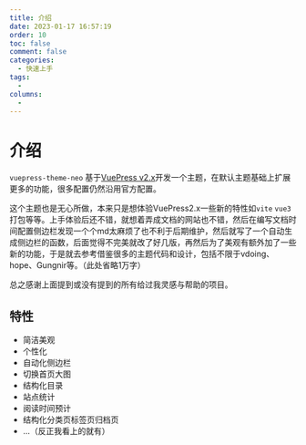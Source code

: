 ```yaml
---
title: 介绍
date: 2023-01-17 16:57:19
order: 10
toc: false
comment: false
categories:
  - 快速上手
tags:
  - 
columns:
  - 
---
```

# 介绍

`vuepress-theme-neo` 基于[VuePress v2.x](https://v2.vuepress.vuejs.org/zh/)开发一个主题，在默认主题基础上扩展更多的功能，很多配置仍然沿用官方配置。

这个主题也是无心所做，本来只是想体验VuePress2.x一些新的特性如`vite` `vue3` 打包等等。上手体验后还不错，就想着弄成文档的网站也不错，然后在编写文档时间配置侧边栏发现一个个md太麻烦了也不利于后期维护，然后就写了一个自动生成侧边栏的函数，后面觉得不完美就改了好几版，再然后为了美观有额外加了一些新的功能，于是就去参考借鉴很多的主题代码和设计，包括不限于vdoing、hope、Gungnir等。（此处省略1万字）

总之感谢上面提到或没有提到的所有给过我灵感与帮助的项目。

## 特性

- 简洁美观
- 个性化
- 自动化侧边栏
- 切换首页大图
- 结构化目录
- 站点统计
- 阅读时间预计
- 结构化分类页标签页归档页
- ...（反正我看上的就有）
